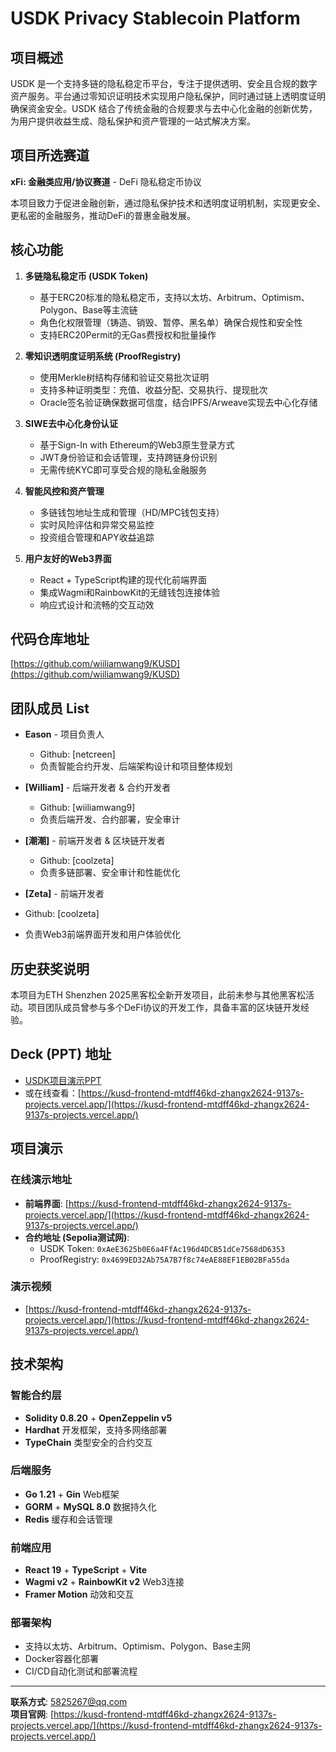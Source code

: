 # USDK Privacy Stablecoin Platform

## 项目概述

USDK 是一个支持多链的隐私稳定币平台，专注于提供透明、安全且合规的数字资产服务。平台通过零知识证明技术实现用户隐私保护，同时通过链上透明度证明确保资金安全。USDK 结合了传统金融的合规要求与去中心化金融的创新优势，为用户提供收益生成、隐私保护和资产管理的一站式解决方案。

## 项目所选赛道

**xFi: 金融类应用/协议赛道** - DeFi 隐私稳定币协议

本项目致力于促进金融创新，通过隐私保护技术和透明度证明机制，实现更安全、更私密的金融服务，推动DeFi的普惠金融发展。

## 核心功能

1. **多链隐私稳定币 (USDK Token)**
   - 基于ERC20标准的隐私稳定币，支持以太坊、Arbitrum、Optimism、Polygon、Base等主流链
   - 角色化权限管理（铸造、销毁、暂停、黑名单）确保合规性和安全性
   - 支持ERC20Permit的无Gas费授权和批量操作

2. **零知识透明度证明系统 (ProofRegistry)**
   - 使用Merkle树结构存储和验证交易批次证明
   - 支持多种证明类型：充值、收益分配、交易执行、提现批次
   - Oracle签名验证确保数据可信度，结合IPFS/Arweave实现去中心化存储

3. **SIWE去中心化身份认证**
   - 基于Sign-In with Ethereum的Web3原生登录方式
   - JWT身份验证和会话管理，支持跨链身份识别
   - 无需传统KYC即可享受合规的隐私金融服务

4. **智能风控和资产管理**
   - 多链钱包地址生成和管理（HD/MPC钱包支持）
   - 实时风险评估和异常交易监控
   - 投资组合管理和APY收益追踪

5. **用户友好的Web3界面**
   - React + TypeScript构建的现代化前端界面
   - 集成Wagmi和RainbowKit的无缝钱包连接体验
   - 响应式设计和流畅的交互动效

## 代码仓库地址

[https://github.com/wiiliamwang9/KUSD](https://github.com/wiiliamwang9/KUSD)

## 团队成员 List

- **Eason** - 项目负责人
  - Github: [netcreen]
  - 负责智能合约开发、后端架构设计和项目整体规划

- **[William]** - 后端开发者 & 合约开发者
  - Github: [wiiliamwang9]
  - 负责后端开发、合约部署，安全审计

- **[潮潮]** - 前端开发者 & 区块链开发者
  - Github: [coolzeta]
  - 负责多链部署、安全审计和性能优化

 - **[Zeta]** - 前端开发者
  - Github: [coolzeta]
  - 负责Web3前端界面开发和用户体验优化

## 历史获奖说明

本项目为ETH Shenzhen 2025黑客松全新开发项目，此前未参与其他黑客松活动。项目团队成员曾参与多个DeFi协议的开发工作，具备丰富的区块链开发经验。

## Deck (PPT) 地址

- [USDK项目演示PPT](待完善)
- 或在线查看：[https://kusd-frontend-mtdff46kd-zhangx2624-9137s-projects.vercel.app/](https://kusd-frontend-mtdff46kd-zhangx2624-9137s-projects.vercel.app/)

## 项目演示

### 在线演示地址
- **前端界面**: [https://kusd-frontend-mtdff46kd-zhangx2624-9137s-projects.vercel.app/](https://kusd-frontend-mtdff46kd-zhangx2624-9137s-projects.vercel.app/)
- **合约地址 (Sepolia测试网)**:
  - USDK Token: `0xAeE3625b0E6a4FfAc196d4DCB51dCe7568dD6353`
  - ProofRegistry: `0x4699ED32Ab75A7B7f8c74eAE88EF1EB02BFa55da`

### 演示视频
- [https://kusd-frontend-mtdff46kd-zhangx2624-9137s-projects.vercel.app/](https://kusd-frontend-mtdff46kd-zhangx2624-9137s-projects.vercel.app/)

## 技术架构

### 智能合约层
- **Solidity 0.8.20** + **OpenZeppelin v5**
- **Hardhat** 开发框架，支持多网络部署
- **TypeChain** 类型安全的合约交互

### 后端服务
- **Go 1.21** + **Gin** Web框架
- **GORM** + **MySQL 8.0** 数据持久化
- **Redis** 缓存和会话管理

### 前端应用
- **React 19** + **TypeScript** + **Vite**
- **Wagmi v2** + **RainbowKit v2** Web3连接
- **Framer Motion** 动效和交互

### 部署架构
- 支持以太坊、Arbitrum、Optimism、Polygon、Base主网
- Docker容器化部署
- CI/CD自动化测试和部署流程

---

**联系方式**: [5825267@qq.com](5825267@qq.com)  
**项目官网**: [https://kusd-frontend-mtdff46kd-zhangx2624-9137s-projects.vercel.app/](https://kusd-frontend-mtdff46kd-zhangx2624-9137s-projects.vercel.app/)